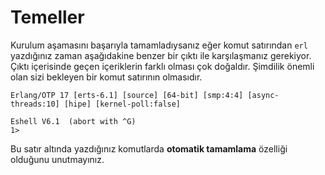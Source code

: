 # Temeller

Kurulum aşamasını başarıyla tamamladıysanız eğer komut satırından `erl` yazdığınız zaman aşağıdakine benzer bir çıktı ile karşılaşmanız gerekiyor. Çıktı içerisinde geçen içeriklerin farklı olması çok doğaldır. Şimdilik önemli olan sizi bekleyen bir komut satırının olmasıdır.

```
Erlang/OTP 17 [erts-6.1] [source] [64-bit] [smp:4:4] [async-threads:10] [hipe] [kernel-poll:false]

Eshell V6.1  (abort with ^G)
1>

```

Bu satır altında yazdığınız komutlarda **otomatik tamamlama** özelliği olduğunu unutmayınız.
